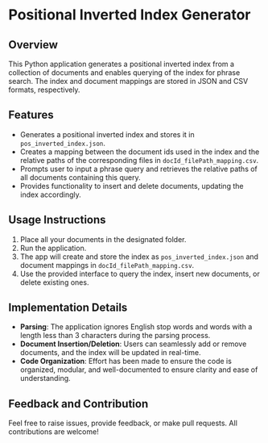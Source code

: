 # Positional Inverted Index Generator

## Overview
This Python application generates a positional inverted index from a collection of documents and enables querying of the index for phrase search. The index and document mappings are stored in JSON and CSV formats, respectively.

## Features

- Generates a positional inverted index and stores it in `pos_inverted_index.json`.
- Creates a mapping between the document ids used in the index and the relative paths of the corresponding files in `docId_filePath_mapping.csv`.
- Prompts user to input a phrase query and retrieves the relative paths of all documents containing this query.
- Provides functionality to insert and delete documents, updating the index accordingly.

## Usage Instructions

1. Place all your documents in the designated folder.
2. Run the application.
3. The app will create and store the index as `pos_inverted_index.json` and document mappings in `docId_filePath_mapping.csv`.
4. Use the provided interface to query the index, insert new documents, or delete existing ones.

## Implementation Details

- **Parsing**: The application ignores English stop words and words with a length less than 3 characters during the parsing process.
- **Document Insertion/Deletion**: Users can seamlessly add or remove documents, and the index will be updated in real-time.
- **Code Organization**: Effort has been made to ensure the code is organized, modular, and well-documented to ensure clarity and ease of understanding.

## Feedback and Contribution

Feel free to raise issues, provide feedback, or make pull requests. All contributions are welcome!
